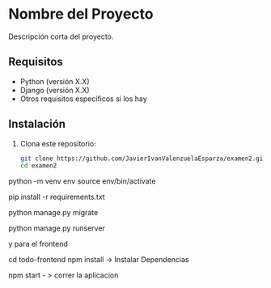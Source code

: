 # Nombre del Proyecto

Descripción corta del proyecto.

## Requisitos

- Python (versión X.X)
- Django (versión X.X)
- Otros requisitos específicos si los hay

## Instalación

1. Clona este repositorio:

   ```bash
   git clone https://github.com/JavierIvanValenzuelaEsparza/examen2.git
   cd examen2


python -m venv env
source env/bin/activate  

pip install -r requirements.txt

python manage.py migrate
    
python manage.py runserver


y para el frontend

cd todo-frontend 
npm install -> Instalar Dependencias

npm start - > correr la aplicacion

